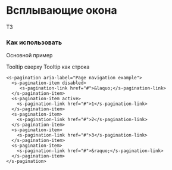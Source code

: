 # Всплывающие окона

ТЗ

### Как использовать
Основной пример

<s-btn class="me-1" color="primary" v-s-popover="{title: 'Худая честь, когда нечего есть', content: 'Когда в товарищах согласья нет, На лад их дело не пойдет', placement: 'top'}" >
    Tooltip сверху
</s-btn>

<s-btn class="me-1" color="primary" v-s-popover="'Когда в товарищах согласья нет, На лад их дело не пойдет'">
    Tooltip как строка
</s-btn>

``` vue
<s-pagination aria-label="Page navigation example">
  <s-pagination-item disabled>
     <s-pagination-link href="#">&laquo;</s-pagination-link>
  </s-pagination-item>
  <s-pagination-item active>
    <s-pagination-link href="#">1</s-pagination-link>
  </s-pagination-item>
  <s-pagination-item>
    <s-pagination-link href="#">2</s-pagination-link>
  </s-pagination-item>
  <s-pagination-item>
    <s-pagination-link href="#">3</s-pagination-link>
  </s-pagination-item>
  <s-pagination-item>
    <s-pagination-link href="#">&raquo;</s-pagination-link>
  </s-pagination-item>
</s-pagination>

```

